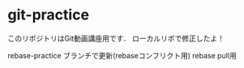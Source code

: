 # git-practice
このリポジトリはGit動画講座用です．
ローカルリポで修正したよ！　　

rebase-practice ブランチで更新(rebaseコンフリクト用)
rebase pull用

